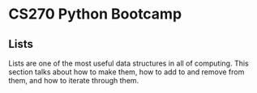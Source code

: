 # CS270 Python Bootcamp

## Lists

Lists are one of the most useful data structures in all of computing. This section talks about how to make them, how to add to and remove from them, and how to iterate through them.